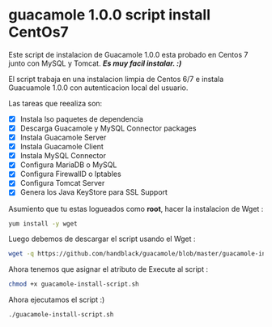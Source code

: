 # guacamole 1.0.0 script install CentOs7
Este script de instalacion de Guacamole 1.0.0 esta probado en Centos 7 junto con MySQL y Tomcat. 
**_Es muy facil instalar. :)_**

El script trabaja en una instalacion limpia de Centos 6/7 e instala Guacuamole 1.0.0 con autenticacion local del usuario.

Las tareas que reealiza son:
- [x] Instala lso paquetes de dependencia
- [x] Descarga Guacamole y MySQL Connector packages
- [x] Instala Guacamole Server
- [x] Instala Guacamole Client
- [x] Instala MySQL Connector
- [x] Configura MariaDB o MySQL
- [x] Configura FirewallD o Iptables
- [x] Configura Tomcat Server
- [x] Genera los Java KeyStore para SSL Support

Asumiento que tu estas logueados como **root**, hacer la instalacion de Wget :
```sh
yum install -y wget
```
Luego debemos de descargar el script usando el Wget :
```sh
wget -q https://github.com/handblack/guacamole/blob/master/guacamole-install-script.sh
```
Ahora tenemos que asignar el atributo de Execute al script :
```sh
chmod +x guacamole-install-script.sh
```
Ahora ejecutamos el script  :)
```
./guacamole-install-script.sh
```
